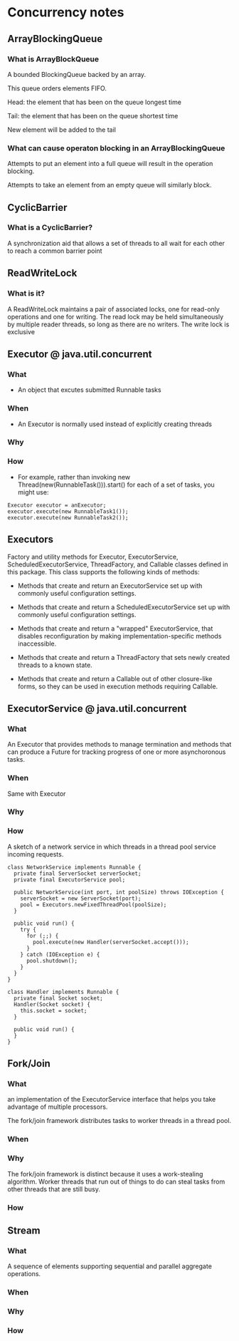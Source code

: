 # Concurrency notes

## ArrayBlockingQueue

### What is ArrayBlockQueue

A bounded BlockingQueue backed by an array.

This queue orders elements FIFO.

Head: the element that has been on the queue longest time

Tail: the element that has been on the queue shortest time

New element will be added to the tail

### What can cause operaton blocking in an ArrayBlockingQueue

Attempts to put an element into a full queue will result in the operation blocking.

Attempts to take an element from an empty queue will similarly block.

## CyclicBarrier

### What is a CyclicBarrier?

A synchronization aid that allows a set of threads to all wait for each other to reach a common barrier point

## ReadWriteLock

### What is it?

A ReadWriteLock maintains a pair of associated locks,
one for read-only operations and one for writing.
The read lock may be held simultaneously by multiple reader threads,
so long as there are no writers. The write lock is exclusive

## Executor @ java.util.concurrent

### What

* An object that excutes submitted Runnable tasks

### When

* An Executor is normally used instead of explicitly creating threads

### Why

### How

* For example, rather than invoking new Thread(new(RunnableTask())).start() for each of a set of tasks, you might use:

```
Executor executor = anExecutor;
executor.execute(new RunnableTask1());
executor.execute(new RunnableTask2());
```

## Executors

Factory and utility methods for Executor, ExecutorService, ScheduledExecutorService, ThreadFactory, and Callable classes defined in this package. This class supports the following kinds of methods:

+ Methods that create and return an ExecutorService set up with commonly useful configuration settings.

+ Methods that create and return a ScheduledExecutorService set up with commonly useful configuration settings.

+ Methods that create and return a "wrapped" ExecutorService, that disables reconfiguration by making implementation-specific methods inaccessible.

+ Methods that create and return a ThreadFactory that sets newly created threads to a known state.

+ Methods that create and return a Callable out of other closure-like forms, so they can be used in execution methods requiring Callable.

## ExecutorService @ java.util.concurrent

### What

An Executor that provides methods to manage termination and methods that can produce a Future for tracking progress of one or more asynchoronous tasks.

### When

Same with Executor

### Why

### How

A sketch of a network service in which threads in a thread pool service incoming requests.

```
class NetworkService implements Runnable {
  private final ServerSocket serverSocket;
  private final ExecutorService pool;

  public NetworkService(int port, int poolSize) throws IOException {
    serverSocket = new ServerSocket(port);
    pool = Executors.newFixedThreadPool(poolSize);
  }

  public void run() {
    try {
      for (;;) {
        pool.execute(new Handler(serverSocket.accept()));  
      }
    } catch (IOException e) {
      pool.shutdown();
    }
  }
}

class Handler implements Runnable {
  private final Socket socket;
  Handler(Socket socket) {
    this.socket = socket;
  }

  public void run() {
  }
}
```

## Fork/Join

### What

an implementation of the ExecutorService interface that helps you take advantage of multiple processors.

The fork/join framework distributes tasks to worker threads in a thread pool.

### When



### Why

The fork/join framework is distinct because it uses a work-stealing algorithm.
Worker threads that run out of things to do can steal tasks from other threads that are still busy.

### How

## Stream

### What

A sequence of elements supporting sequential and parallel aggregate operations. 

### When
### Why
### How
